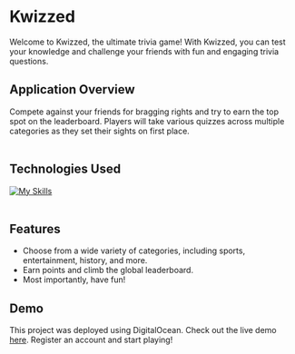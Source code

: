 # Kwizzed

Welcome to Kwizzed, the ultimate trivia game! With Kwizzed, you can test your knowledge and challenge your friends with fun and engaging trivia questions.

## Application Overview

Compete against your friends for bragging rights and try to earn the top spot on the leaderboard. Players will take various quizzes across multiple categories as they set their sights on first place.
<br />
<br />

## Technologies Used

[![My Skills](https://skills.thijs.gg/icons?i=js,react,html,tailwind,python,django,sqlite)](https://skills.thijs.gg)
<br />
<br />

## Features

- Choose from a wide variety of categories, including sports, entertainment, history, and more.
- Earn points and climb the global leaderboard.
- Most importantly, have fun!


## Demo

This project was deployed using DigitalOcean. Check out the live demo [here](https://kwizzed-a3pup.ondigitalocean.app/login). Register an account and start playing!
